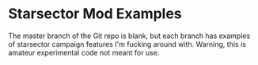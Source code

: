# Starsector Mod Examples

The master branch of the Git repo is blank, but each branch has examples of starsector campaign features I'm fucking around with. Warning, this is amateur experimental code not meant for use.







